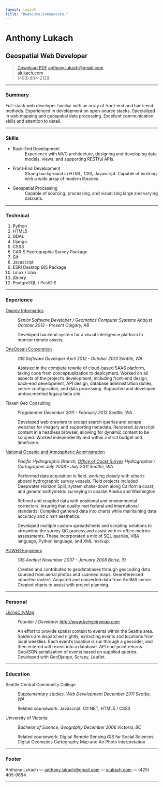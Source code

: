 ```yaml
---
layout: layout
title: "R&eacute;sum&eacute;"
---
```


<div class="resume">
    <h1>Anthony Lukach</h1>

<h2>Geospatial Web Developer</h2>

<blockquote>
  <p><a class="button" href="alukach.pdf" title="Download r&eacute;sum&eacute; as PDF">Download PDF</a>
  <a href="mailto:anthony.lukach@gmail.com">anthony.lukach@gmail.com</a><br />
  <a href="http://www.alukach.com">alukach.com</a><br />
  <span class='phone'>(403) 804-2128</span></p>
</blockquote>

<hr />

<h3 id="profile">Summary</h3>

<p>Full-stack web developer familiar with an array of front-end and back-end methods.  Experienced in
development on open-source stacks. Specialized in web mapping and geospatial data processing. Excellent
communication skills and attention to detail.</p>

<hr />

<h3 id="skills">Skills</h3>

<ul>
<li><dl>
<dt>Back-End Development</dt>
<dd>Experience with MVC architecture, designing and developing data models, views, and supporting RESTful APIs.</dd>
</dl></li>
<li><dl>
<dt>Front-End Development</dt>
<dd>Strong background in HTML, CSS, Javascript.  Capable of working with a wide array of modern libraries.</dd>
</dl></li>
<li><dl>
<dt>Geospatial Processing</dt>
<dd>Capable of sourcing, processing, and visualizing large and varying datasets.</dd>
</dl></li>
</ul>

<hr />

<h3 id="technical">Technical</h3>

<ol>
<li>Python</li>
<li>HTML5</li>
<li>GDAL</li>
<li>Django</li>
<li>CSS3</li>
<li>CARIS Hydrographic Survey Package</li>
<li>Git</li>
<li>Javascript</li>
<li>ESRI Desktop GIS Package</li>
<li>Linux / Unix</li>
<li>jQuery</li>
<li>PostgreSQL / PostGIS</li>
</ol>

<hr />

<h3 id="experience">Experience</h3>

<dl>
<dt><a href="http://www.ospreyinformatics.com/">Osprey Informatics</a></dt>
<dd>
<p><em>Senior Software Developer / Geomatics Computer Systems Analyst</em>
<em>October 2013 - Present</em>
<em>Calgary, AB</em></p>

<p>Developed backend system for a visual intelligence platform to monitor remote assets.</p>
</dd>

<dt><a href="https://www.oneoceancorp.com">OneOcean Corporation</a></dt>
<dd>
<p><em>GIS Software Developer</em>
<em>April 2012 - October 2013</em>
<em>Seattle, WA</em></p>

<p>Assisted in the complete rewrite of cloud-based SAAS platform, taking code from
conceptualization to deployment.
Worked on all aspects of the project&#8217;s development, including front-end design,
back-end development, API design, database administration duties, server
configuration, and data processing.
Supported and developed undocumented legacy beta site.</p>
</dd>

<dt>Flaxen Geo Consulting</dt>
<dd>
<p><em>Programmer</em>
<em>December 2011 - February 2012</em>
<em>Seattle, WA</em></p>

<p>Developed web crawlers to accept search queries and scrape websites
for imagery and supporting metadata.
Rendered Javascript content in a headless browser, allowing for dynamic
content to be scraped.
Worked independently and within a strict budget and timeframe.</p>
</dd>

<dt><a href="http://www.noaa.gov">National Oceanic and Atmospheric Administration</a></dt>
<dd>
<p><em>Pacific Hydrographic Branch, <a href="http://www.nauticalcharts.noaa.gov/">Office of Coast Survey</a></em>
<em>Hydrographer / Cartographer</em>
<em>July 2008 - July 2011</em>
<em>Seattle, WA</em></p>

<p>Performed data acquisition in field, working closely with otherís aboard
hydrographic survey vessels.  Field projects included Deepwater Horizon
Spill, system shake-down along California coast, and general bathymetric
surveying in coastal Alaska and Washington.</p>

<p>Refined and coupled data with positional and environmental correctors,
insuring that quality met federal and international standards.
Compiled gathered data into charts while maintaining data accuracy and c
hart aesthetics.</p>

<p>Developed multiple custom spreadsheets and scripting solutions to
streamline the survey QC process and assist with in-office metrics
assessments.  These incorporated a mix of SQL queries, VBA language,
Python language, and XML markup.</p>
</dd>

<dt><a href="http://www.powereng.com/">POWER Engineers</a></dt>
<dd>
<p><em>GIS Analyst</em>
<em>November 2007 - January 2008</em>
<em>Boise, ID</em></p>

<p>Created and contributed to geodatabases through geocoding data sourced
from aerial photos and scanned maps.
Georeferenced imported rasters.
Acquired and converted data from ArcIMS server.
Created charts to assist with project planning.</p>
</dd>
</dl>

<hr />

<h3 id="personal">Personal</h3>

<dl>
<dt><a href="http://www.livingcitymap.com">LivingCityMap</a></dt>
<dd>
<p><em>Founder / Developer</em>
<em><a href="http://www.livingcitymap.com">http://www.livingcitymap.com</a></em></p>

<p>An effort to provide spatial context to events within the Seattle area.
Spiders are dispatched nightly, extracting events and locations from local
weeklies.  Each event&#8217;s location is run through a geocoder, and then entered
with event into a database.  API end-point returns GeoJSON serialization of
events based on supplied queries.
Developed with GeoDjango, Scrapy, Leaflet.</p>
</dd>
</dl>

<hr />

<h3>Education</h3>

<dl>
<dt>Seattle Central Community College</dt>
<dd>
<p><em>Supplementary studies, Web Development</em>
<em>December 2011</em>
<em>Seattle, WA</em></p>

<p>Related coursework:
Javascript,
C#.NET,
HTML5 / CSS3</p>
</dd>

<dt>University of Victoria</dt>
<dd>
<p><em>Bachelor of Science, Geography</em>
<em>December 2006</em>
<em>Victoria, BC</em></p>

<p>Related coursework:
Digital Remote Sensing
GIS for Social Sciences
Digital Geomatics
Cartography
Map and Air Photo Interpretation</p>
</dd>
</dl>

<hr />

<h3 id="footer">Footer</h3>

<p>Anthony Lukach &#8212; <a href="mailto:anthony.lukach@gmail.com">anthony.lukach@gmail.com</a> &#8212; <a href="http://www.alukach.com">alukach.com</a> <span class='phone'>&#8212; (425) 405-0654</span></p>

<hr />

</div>
